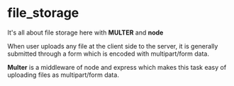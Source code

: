 # file_storage

It's all about file storage here with **MULTER** and **node**

When user uploads any file at the client side to the server, it is generally submitted through a form which is encoded with multipart/form data.

**Multer** is a middleware of node and express which makes this task easy of uploading files as multipart/form data.
